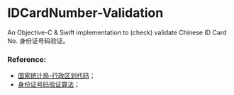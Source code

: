 # IDCardNumber-Validation
An Objective-C & Swift implementation to (check) validate Chinese ID Card No. 身份证号码验证。

### Reference:
* [国家统计局-行政区划代码](http://www.stats.gov.cn/tjsj/tjbz/tjyqhdmhcxhfdm/)；
* [身份证号码验证算法](http://www.cnblogs.com/xudong-bupt/p/3293838.html)；

